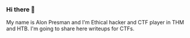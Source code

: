 ### Hi there 👋
My name is Alon Presman and I'm Ethical hacker and CTF player in THM and HTB.
I'm going to share here writeups for CTFs.

